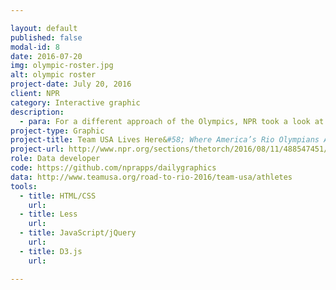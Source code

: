 ```yaml
---

layout: default
published: false
modal-id: 8
date: 2016-07-20
img: olympic-roster.jpg
alt: olympic roster
project-date: July 20, 2016
client: NPR
category: Interactive graphic
description:
  - para: For a different approach of the Olympics, NPR took a look at <a href="https://twitter.com/hashtag/TeamUSA?src=hash" target="_blank">#TeamUSA</a> by the numbers.
project-type: Graphic
project-title: Team USA Lives Here&#58; Where America’s Rio Olympians Are From
project-url: http://www.npr.org/sections/thetorch/2016/08/11/488547451/team-usa-lives-here-where-americas-rio-olympians-are-from?utm_campaign=storyshare&utm_source=twitter.com&utm_medium=social
role: Data developer
code: https://github.com/nprapps/dailygraphics
data: http://www.teamusa.org/road-to-rio-2016/team-usa/athletes
tools:
  - title: HTML/CSS
    url:
  - title: Less
    url:
  - title: JavaScript/jQuery
    url:
  - title: D3.js
    url:

---
```

